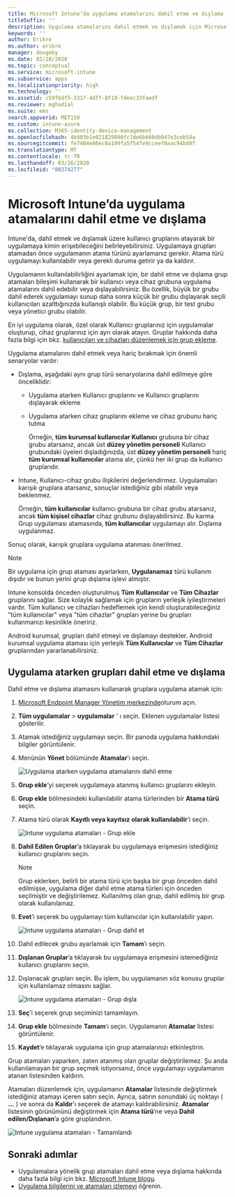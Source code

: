 ```yaml
---
title: Microsoft Intune’da uygulama atamalarını dahil etme ve dışlama
titleSuffix: ''
description: Uygulama atamalarını dahil etmek ve dışlamak için Microsoft Intune’u nasıl kullanabileceğinizi öğrenin.
keywords: ''
author: Erikre
ms.author: erikre
manager: dougeby
ms.date: 02/28/2020
ms.topic: conceptual
ms.service: microsoft-intune
ms.subservice: apps
ms.localizationpriority: high
ms.technology: ''
ms.assetid: c59f6df5-3317-4dff-8f19-fdeec33faedf
ms.reviewer: mghadial
ms.suite: ems
search.appverid: MET150
ms.custom: intune-azure
ms.collection: M365-identity-device-management
ms.openlocfilehash: 4b903b1e021829890fc7de6b660db947e3ceb58a
ms.sourcegitcommit: fe7484e86ec8a109fa5f54fe9cceef8aac94bd9f
ms.translationtype: MT
ms.contentlocale: tr-TR
ms.lasthandoff: 03/26/2020
ms.locfileid: "80274277"
---
```

# <a name="include-and-exclude-app-assignments-in-microsoft-intune"></a>Microsoft Intune’da uygulama atamalarını dahil etme ve dışlama

Intune'da, dahil etmek ve dışlamak üzere kullanıcı gruplarını atayarak bir uygulamaya kimin erişebileceğini belirleyebilirsiniz. Uygulamaya grupları atamadan önce uygulamanın atama türünü ayarlamanız gerekir. Atama türü uygulamayı kullanılabilir veya gerekli duruma getirir ya da kaldırır. 

Uygulamanın kullanılabilirliğini ayarlamak için, bir dahil etme ve dışlama grup atamaları bileşimi kullanarak bir kullanıcı veya cihaz grubuna uygulama atamalarını dahil edebilir veya dışlayabilirsiniz. Bu özellik, büyük bir grubu dahil ederek uygulamayı sunup daha sonra küçük bir grubu dışlayarak seçili kullanıcıları azalttığınızda kullanışlı olabilir. Bu küçük grup, bir test grubu veya yönetici grubu olabilir. 

En iyi uygulama olarak, özel olarak Kullanıcı gruplarınız için uygulamalar oluşturup, cihaz gruplarınız için ayrı olarak atayın. Gruplar hakkında daha fazla bilgi için bkz. [kullanıcıları ve cihazları düzenlemek için grup ekleme](../fundamentals/groups-add.md).  

Uygulama atamalarını dahil etmek veya hariç bırakmak için önemli senaryolar vardır:

- Dışlama, aşağıdaki aynı grup türü senaryolarına dahil edilmeye göre önceliklidir:
  - Uygulama atarken Kullanıcı gruplarını ve Kullanıcı gruplarını dışlayarak ekleme
  - Uygulama atarken cihaz gruplarını ekleme ve cihaz grubunu hariç tutma

    Örneğin, **tüm kurumsal kullanıcılar Kullanıcı** grubuna bir cihaz grubu atarsanız, ancak üst **düzey yönetim personeli** Kullanıcı grubundaki üyeleri dışladığınızda, üst **düzey yönetim personeli** hariç **tüm kurumsal kullanıcılar** atama alır, çünkü her iki grup da kullanıcı gruplarıdır.
- Intune, Kullanıcı-cihaz grubu ilişkilerini değerlendirmez. Uygulamaları karışık gruplara atarsanız, sonuçlar istediğiniz gibi olabilir veya beklenmez.

    Örneğin, **tüm kullanıcılar** kullanıcı grubuna bir cihaz grubu atarsanız, ancak **tüm kişisel cihazlar** cihaz grubunu dışlayabilirsiniz. Bu karma Grup uygulaması atamasında, **tüm kullanıcılar** uygulamayı alır. Dışlama uygulanmaz.

Sonuç olarak, karışık gruplara uygulama atanması önerilmez.

> [!NOTE]
> Bir uygulama için grup ataması ayarlarken, **Uygulanamaz** türü kullanım dışıdır ve bunun yerini grup dışlama işlevi almıştır. 
>
> Intune konsolda önceden oluşturulmuş **Tüm Kullanıcılar** ve **Tüm Cihazlar** gruplarını sağlar. Size kolaylık sağlamak için grupların yerleşik iyileştirmeleri vardır. Tüm kullanıcı ve cihazları hedeflemek için kendi oluşturabileceğiniz "tüm kullanıcılar" veya "tüm cihazlar" grupları yerine bu grupları kullanmanızı kesinlikle öneririz.  
>
> Android kurumsal, grupları dahil etmeyi ve dışlamayı destekler. Android kurumsal uygulama ataması için yerleşik **Tüm Kullanıcılar** ve **Tüm Cihazlar** gruplarından yararlanabilirsiniz. 

## <a name="include-and-exclude-groups-when-assigning-apps"></a>Uygulama atarken grupları dahil etme ve dışlama

Dahil etme ve dışlama atamasını kullanarak gruplara uygulama atamak için:

1. [Microsoft Endpoint Manager Yönetim merkezinde](https://go.microsoft.com/fwlink/?linkid=2109431)oturum açın.
2. **Tüm uygulamalar** > **uygulamalar** ' ı seçin. Eklenen uygulamalar listesi gösterilir.
3. Atamak istediğiniz uygulamayı seçin. Bir panoda uygulama hakkındaki bilgiler görüntülenir.
4. Menünün **Yönet** bölümünde **Atamalar**’ı seçin.

    ![Uygulama atarken uygulama atamalarını dahil etme](./media/apps-inc-exl-assignments/apps-inc-exl-01.png)

5. **Grup ekle**’yi seçerek uygulamaya atanmış kullanıcı gruplarını ekleyin. 
6. **Grup ekle** bölmesindeki kullanılabilir atama türlerinden bir **Atama türü** seçin.
7. Atama türü olarak **Kayıtlı veya kayıtsız olarak kullanılabilir**’i seçin.

    ![Intune uygulama atamaları - Grup ekle](./media/apps-inc-exl-assignments/apps-inc-exl-02.png)
8. **Dahil Edilen Gruplar**’a tıklayarak bu uygulamaya erişmesini istediğiniz kullanıcı gruplarını seçin.

    > [!NOTE]
    > Grup eklerken, belirli bir atama türü için başka bir grup önceden dahil edilmişse, uygulama diğer dahil etme atama türleri için önceden seçilmiştir ve değiştirilemez. Kullanılmış olan grup, dahil edilmiş bir grup olarak kullanılamaz.

9. **Evet**’i seçerek bu uygulamayı tüm kullanıcılar için kullanılabilir yapın.

    ![Intune uygulama atamaları - Grup dahil et](./media/apps-inc-exl-assignments/apps-inc-exl-03.png)
10. Dahil edilecek grubu ayarlamak için **Tamam**’ı seçin.
11. **Dışlanan Gruplar**’a tıklayarak bu uygulamaya erişmesini istemediğiniz kullanıcı gruplarını seçin.
12. Dışlanacak grupları seçin. Bu işlem, bu uygulamanın söz konusu gruplar için kullanılamaz olmasını sağlar.

    ![Intune uygulama atamaları - Grup dışla](./media/apps-inc-exl-assignments/apps-inc-exl-04.png)
13. **Seç**’i seçerek grup seçiminizi tamamlayın.
14. **Grup ekle** bölmesinde **Tamam**’ı seçin. Uygulamanın **Atamalar** listesi görüntülenir.
15. **Kaydet**’e tıklayarak uygulama için grup atamalarınızı etkinleştirin.

Grup atamaları yaparken, zaten atanmış olan gruplar değiştirilemez. Şu anda kullanılamayan bir grup seçmek istiyorsanız, önce uygulamayı uygulamanın atanan listesinden kaldırın.

Atamaları düzenlemek için, uygulamanın **Atamalar** listesinde değiştirmek istediğiniz atamayı içeren satırı seçin. Ayrıca, satırın sonundaki üç noktayı ( **…** ) ve sonra da **Kaldır**'ı seçerek de atamayı kaldırabilirsiniz. **Atamalar** listesinin görünümünü değiştirmek için **Atama türü**’ne veya **Dahil edilen/Dışlanan**’a göre gruplandırın.

![Intune uygulama atamaları - Tamamlandı](./media/apps-inc-exl-assignments/apps-inc-exl-05.png)

## <a name="next-steps"></a>Sonraki adımlar

- Uygulamalara yönelik grup atamaları dahil etme veya dışlama hakkında daha fazla bilgi için bkz. [Microsoft Intune blogu](https://aka.ms/new_app_assignment_process).
- [Uygulama bilgilerini ve atamaları izlemeyi](apps-monitor.md) öğrenin.
